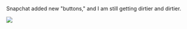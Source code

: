 Snapchat added new "buttons," and I am still getting dirtier and dirtier.

![](Snapchat%20added%20new%20%22buttons,%22%20and%20I%20am%20still%20getting%20dirtier%20and%20dirtier./72d4f1bd56967a77410e3c2555a853e2.jpeg)